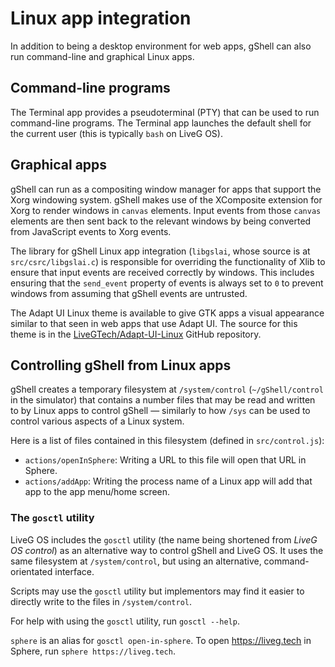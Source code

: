 # Linux app integration
In addition to being a desktop environment for web apps, gShell can also run command-line and graphical Linux apps.

## Command-line programs
The Terminal app provides a pseudoterminal (PTY) that can be used to run command-line programs. The Terminal app launches the default shell for the current user (this is typically `bash` on LiveG OS).

## Graphical apps
gShell can run as a compositing window manager for apps that support the Xorg windowing system. gShell makes use of the XComposite extension for Xorg to render windows in `canvas` elements. Input events from those `canvas` elements are then sent back to the relevant windows by being converted from JavaScript events to Xorg events.

The library for gShell Linux app integration (`libgslai`, whose source is at `src/csrc/libgslai.c`) is responsible for overriding the functionality of Xlib to ensure that input events are received correctly by windows. This includes ensuring that the `send_event` property of events is always set to `0` to prevent windows from assuming that gShell events are untrusted.

The Adapt UI Linux theme is available to give GTK apps a visual appearance similar to that seen in web apps that use Adapt UI. The source for this theme is in the [LiveGTech/Adapt-UI-Linux](https://github.com/LiveGTech/Adapt-UI-Linux) GitHub repository.

## Controlling gShell from Linux apps
gShell creates a temporary filesystem at `/system/control` (`~/gShell/control` in the simulator) that contains a number files that may be read and written to by Linux apps to control gShell — similarly to how `/sys` can be used to control various aspects of a Linux system.

Here is a list of files contained in this filesystem (defined in `src/control.js`):

* `actions/openInSphere`: Writing a URL to this file will open that URL in Sphere.
* `actions/addApp`: Writing the process name of a Linux app will add that app to the app menu/home screen.

### The `gosctl` utility
LiveG OS includes the `gosctl` utility (the name being shortened from _LiveG OS control_) as an alternative way to control gShell and LiveG OS. It uses the same filesystem at `/system/control`, but using an alternative, command-orientated interface.

Scripts may use the `gosctl` utility but implementors may find it easier to directly write to the files in `/system/control`.

For help with using the `gosctl` utility, run `gosctl --help`.

`sphere` is an alias for `gosctl open-in-sphere`. To open https://liveg.tech in Sphere, run `sphere https://liveg.tech`.